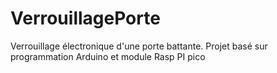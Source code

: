 # VerrouillagePorte
Verrouillage électronique d'une porte battante.  Projet basé sur programmation Arduino et module Rasp PI pico
